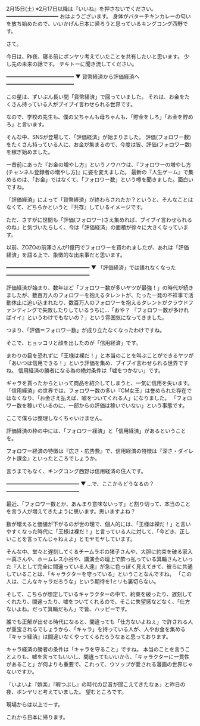 2月15日(土) ※2月17日以降は『いいね』を押さないでください。
━━━━━━━━━━
おはようございます。
身体がバターチキンカレーの匂いを放ち始めたので、いいかげん日本に帰ろうと思っているキングコング西野です。

さて。

今日は、昨夜、寝る前にボンヤリ考えていたことを共有したいと思います。
少し先の未来の話です。
テキトーに聞き流してください。

━━━━━━━━━━━━━
▼ 貨幣経済から評価経済へ
━━━━━━━━━━━━━

この星は、ずいぶん長い間「貨幣経済」で回っていました。
それは、お金をたくさん持っている人がブイブイ言わせられる世界です。

なので、学校の先生も、僕の父ちゃんも母ちゃんも、「貯金をしろ」「お金を貯めろ」と言います。

そんな中、SNSが登場して、「評価経済」が始まりました。
評価(フォロワー数)をたくさん持っている人に、お金が集まるので、今度は皆、評価(フォロワー数)を稼ぎ始めました。

一昔前にあった『お金の増やし方』というノウハウは、『フォロワーの増やし方(チャンネル登録者の増やし方)』に姿を変えました。
最新の『人生ゲーム』で集めるのは、「お金」ではなくて、「フォロワー数」という噂を聞きました。面白いですね。

「評価経済」によって「貨幣経済」が終わらされたか？というと、そんなことはなくて、どちらかというと『共存』しているイメージです。

ただ、さすがに世間も「評価(フォロワー)さえ集めれば、ブイブイ言わせられるのね」と気づいたらしく、今は「評価経済」の面積が徐々に大きくなっています。

以前、ZOZOの前澤さんが1億円でフォロワーを買われましたが、あれは「評価経済」を語る上で、象徴的な出来事だと思います。

━━━━━━━━━━━━━━━━
▼ 「評価経済」では語れなくなった
━━━━━━━━━━━━━━━━

評価経済が始まり、数年ほど「フォロワー数が多いヤツが最強！」の時代が続きましたが、数百万人のフォロワーを抱えるタレントが、たった一発の不祥事で活動休止に追い込まれたり、数百万人のフォロワーを抱えるタレントがクラウドファンディングで失敗したりしているうちに…「おや？ 『フォロワー数が多ければイイ』というわけでもないの？」という雰囲気になってきました。

つまり、「評価＝フォロワー数」が成り立たなくなったわけですね。

そこで、ヒョッコリと顔を出したのが「信用経済」です。

まわりの目を恐れずに「王様は裸だ！」と本当のことを叫ぶことができるヤツが「あいつは信用できる！」という評価を集め、ブイブイ言わせられる世界ですね。
信用経済の勝者になる為の絶対条件は「嘘をつかない」です。

ギャラを貰ったからといって商品を紹介してしまうと、一気に信用を失います。
「信用経済」の世界では、フォロワー数の多い『CM女王』は誉められた存在ではなくなり、「お金さえ払えば、嘘をついてくれる人」になりました。
「フォロワー数を稼いでいるのに、一部からの評価は稼いでいない」という事態です。

ここで僕らは整理しなくちゃいけません。

評価経済の枠の中には、「フォロワー経済」と「信用経済」があるということを。

フォロワー経済の特徴は『広さ・広告費』で、信用経済の特徴は『深さ・ダイレクト課金』といったところでしょうか。

言うまでもなく、キングコング西野は信用経済の住人です。

━━━━━━━━━━━━━━
▼ …で、ここからどうなるの？
━━━━━━━━━━━━━━

最近、「フォロワー数とか、あんまり意味ないっす」と割り切って、本当のことを言う人が増えてきたように思います。思いますよね？

数が増えると価値が下がるのが世の理で、個人的には、「王様は裸だ！」と言いやすくなった時代に「王様は裸だ！」と言っている人に対して、「今どき、正しいことを言ってんじゃねぇよ」とモヤモヤしています。

そんな中、堂々と遅刻してくるチームラボの猪子さんや、大胆に約束を破る家入一真さんや、ホームレス小谷や、講演会の壇上で酔っ払っている箕輪さんといった『人として完全に間違っている人達』が急に色っぽく見えてきて、彼らに共通していることは、「キャラクターを守っている」ということなんですね。
「この人は、こんなキャラだろうな」という期待を1ミリも裏切らない。

そして、こちらが想定しているキャラクターの中で、約束を破ったり、遅刻してくれたり、間違ったり、嘘をついてくれるので、そこに失望感などなく、「仕方ないよね。だって箕輪だもん」で皆、ハッピーです。

誰でも正解が出せる時代になると、間違っても「仕方ないよねぇ」で許される人が重宝されるでしょうから、「キャラ」を持っている人が、人やお金を集める『キャラ経済』は間違いなくやってくるだろうなぁと思っております。

キャラ経済の勝者の条件は「キャラを守ること」ですね。
本当のことを言うことよりも、嘘を言ってもいいし、間違ってもいいから、「キャラクターに一貫性があること」が何よりも重要で、これって、ウソップが愛される漫画の世界じゃないですか。

「いよいよ『娯楽』『暇つぶし』の時代の足音が聞こえてきたなぁ」と昨日の夜、ボンヤリと考えていました。
望むところです。

現場からは以上でーす。

これから日本に帰ります。
